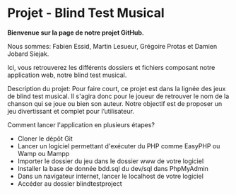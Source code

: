 # Projet - Blind Test Musical

<strong>Bienvenue sur la page de notre projet GitHub.</strong>

Nous sommes: Fabien Essid, Martin Lesueur, Grégoire Protas et Damien Jobard Siejak.

Ici, vous retrouverez les différents dossiers et fichiers composant notre application web, notre blind test musical. 

Description du projet:
Pour faire court, ce projet est dans la lignée des jeux de blind test musical. Il s'agira donc pour le joueur de retrouver le nom de la chanson qui se joue ou bien son auteur. Notre objectif est de proposer un jeu divertissant et complet pour l’utilisateur.

Comment lancer l'application en plusieurs étapes?
- Cloner le dépôt Git
- Lancer un logiciel permettant d'exécuter du PHP comme EasyPHP ou Wamp ou Mampp
- Importer le dossier du jeu dans le dossier www de votre logiciel
- Installer la base de donnée bdd.sql du dev/sql dans PhpMyAdmin
- Dans un navigateur internet, lancer le localhost de votre logiciel
- Accéder au dossier blindtestproject


